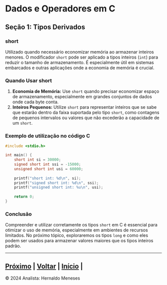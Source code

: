 # Dados e Operadores em C

## Seção 1: Tipos Derivados

### short
Utilizado quando necessário economizar memória ao armazenar inteiros menores. O modificador `short` pode ser aplicado a tipos inteiros (`int`) para reduzir o tamanho de armazenamento. É especialmente útil em sistemas embarcados e outras aplicações onde a economia de memória é crucial.

### Quando Usar short
1. **Economia de Memória:** Use `short` quando precisar economizar espaço de armazenamento, especialmente em grandes conjuntos de dados onde cada byte conta.
2. **Inteiros Pequenos:** Utilize `short` para representar inteiros que se sabe que estarão dentro da faixa suportada pelo tipo `short`, como contagens de pequenos intervalos ou valores que não excederão a capacidade de um `short`.

### Exemplo de utilização no código C

```c
#include <stdio.h>

int main() {
    short int si = 30000;
    signed short int ssi = -15000;
    unsigned short int usi = 60000;
    
    printf("short int: %d\n", si);
    printf("signed short int: %d\n", ssi);
    printf("unsigned short int: %u\n", usi);
    
    return 0;
}
```
### Conclusão
Compreender e utilizar corretamente os tipos `short` em C é essencial para otimizar o uso de memória, especialmente em ambientes de recursos limitados. No próximo tópico, exploraremos os tipos `long` e como eles podem ser usados para armazenar valores maiores que os tipos inteiros padrão.


---
[Próximo](https://github.com/HernaldoMeneses/C/blob/main/1-Cap%C3%ADtulo/1.2-Surgimento.md) | [Voltar](https://github.com/HernaldoMeneses/C/blob/main/Others/indice.md) |   [Início](https://github.com/HernaldoMeneses/C/blob/main/README.md) | 
---

&copy; 2024 Analista: Hernaldo Meneses